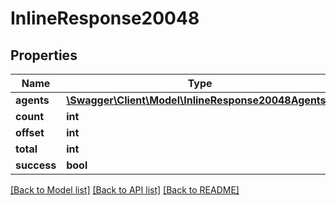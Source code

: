 # InlineResponse20048

## Properties
Name | Type | Description | Notes
------------ | ------------- | ------------- | -------------
**agents** | [**\Swagger\Client\Model\InlineResponse20048Agents[]**](InlineResponse20048Agents.md) |  | [optional] 
**count** | **int** |  | [optional] 
**offset** | **int** |  | [optional] 
**total** | **int** |  | [optional] 
**success** | **bool** |  | [optional] 

[[Back to Model list]](../../README.md#documentation-for-models) [[Back to API list]](../../README.md#documentation-for-api-endpoints) [[Back to README]](../../README.md)

